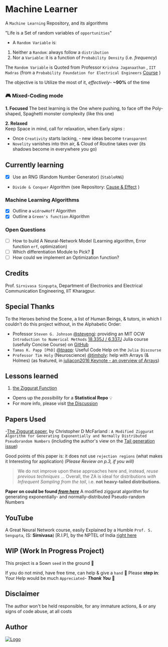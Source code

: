 # Machine Learner

A `Machine Learning` Repository, and its algorithms

"Life is a Set of random variables of `opportunities`"

- A `Random Variable` is:

1. Neither a `Random`: always follow a `distribution`
2. Nor a `Variable`: it is a function of `Probability Density` (i.e. _frequency_)

The `Random Variable` is Quoted from Professor `Krishna Jaganaathan` , `IIT Madras` (from a `Probability Foundation for Electrical Engineers` [Course](https://www.youtube.com/playlist?list=PLbMVogVj5nJQqGHrpAloTec_lOKsG-foc) )
   
The objective is to Utilize the most of it, _effectively_- **~90%** of the time

### 🎮 Mixed-Coding mode

**1. Focused**
The best learning is the One where pushing, to face off the Poly-shaped, Spaghetti monster complexity (like this one)

**2. Relaxed**  
Keep Space in mind, call for relaxation, when Early _signs_ :

- Once `Creativity` starts lacking, - new ideas become `transparent`
- `Novelity` vanishes into thin air, & Cloud of Routine takes over (its shadows become in everywhere you go)

## Currently learning

- [x] Use an RNG (Random Number Generator) (`StableRNG`)

-  `Divide & Conquer` Algorithm (see Repository: [Cause & Effect](https://github.com/adamwillisMastery/CauseEffect) )

### Machine Learning Algorithms

- [x] Outline a `widrowHoff` Algorithm 
- [x] Outline a `Green's function` Algorithm
      
### Open Questions

- [ ] How to build A Neural-Network Model (Learning algorithm, Error function `erf`, optimization)
- [ ] Which differentiation Module to Pick? 🤔
- [ ] How could we implement an Optimization function?
  
## Credits
Prof. `Sirnivasa Singupta`,  Department of Electronics and Electrical Communication Engineering, IIT Kharagpur.
## Special Thanks

To the Heroes behind the Scene, a list of Human Beings, & tutors, in which I couldn't do this project without,
in the Alphabetic Order:

- Professor `Steven G. Johnson` [@stevengj](https://github.com/stevengj): providing an MIT OCW `Introduction to Numerical Methods` [18.335J / 6.337J](https://ocw.mit.edu/courses/mathematics/18-335j-introduction-to-numerical-methods-spring-2019/) Julia course (usefully Concise Course) on [GitHub](https://github.com/mitmath/18335/tree/spring19)
- `Tamas K. Papp [PhD]` [@tpapp](https://github.com/tpapp): Useful Code Help on the `Julia Discourse`
- `Professor Tim Holy` (Neuroscience) [@timholy](https://github.com/timholy): help with Arrays (& Holmes) (as featured, in [juliacon2016 Keynote - an overview of Arrays](https://www.youtube.com/watch?v=fl0g9tHeghA))

## Lessons learned

1. [the Ziggurat Function](https://github.com/adamwillisMastery/DeepLearner/discussions/12#discussioncomment-4287803)



- Opens up the _possibility_ for a **Statistical Repo** 💡
- For more info, please visit [the Discussion](https://github.com/adamwillisXanax/DeepLearner/discussions/12)

## Papers Used

-[The Ziggurat paper](https://arxiv.org/abs/1403.6870), by Christopher D McFarland : `A Modified Ziggurat Algorithm for Generating Exponentially and
Normally Distributed Pseudorandom Numbers` (including the author's view on the [Tail generation issue](https://github.com/adamwillisXanax/DeepLearner/discussions/12))

Good points of this paper is: it does not use `rejection regions` (what makes it Interesting for application) _(Please Review on p.3, if you will)_
>We do not improve upon these approaches here and, instead, _reuse previous techniques_
>...
>Overall, the ZA is ideal for distributions
>_with Infrequent Sampling from the tail_, i.e. **not heavy-tailed distributions.**

**Paper on could be found _[from here](https://www.ncbi.nlm.nih.gov/pmc/articles/PMC4812161/pdf/nihms-717849.pdf)_**
A modified ziggurat algorithm for generating exponentially- and normally-distributed Pseudo-random Numbers

## YouTube

A Great Neural Network course, easily Explained by a Humble `Prof. S. Sengupta`, (S: **Sirnivasa**) [R.I.P], by the NPTEL of India [right here](https://www.youtube.com/watch?v=xbYgKoG4x2g&list=PL53BE265CE4A6C056)

## WIP (Work In Progress Project)

This project is a Sown `seed` in the ground 🌱

If you do not mind, have free time, can help & give a `hand` 🤝
Please **step in**: Your Help would be much `Appreciated`- **_Thank You_** 🙏

## Disclaimer

The author won't be held responsible, for any immature actions, & or any signs of code abuse, at all costs

## Author

[![Logo](https://github.com/adamwillisMastery/adamwillisMastery/blob/main/Assets/logo.png)
](https://github.com/adamwillisMastery/adamwillisMastery)
